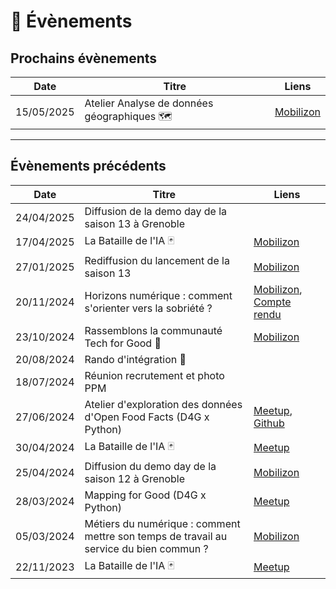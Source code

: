 # 📅 Évènements

## Prochains évènements
|Date|Titre|Liens|
|---|---|---|
|15/05/2025|Atelier Analyse de données géographiques 🗺️|[Mobilizon](https://mobilizon.fr/events/3f37d07d-149b-4f3e-b199-697899539063)|

___

## Évènements précédents

|Date|Titre|Liens|
|---|---|---|
|24/04/2025|Diffusion de la demo day de la saison 13 à Grenoble|
|17/04/2025|La Bataille de l'IA 🃏|[Mobilizon](https://mobilizon.fr/events/15d3b004-97a6-4629-a11b-4edd6c1e254c)|
|27/01/2025|Rediffusion du lancement de la saison 13|[Mobilizon](https://mobilizon.fr/events/e2812728-48b1-4d5b-8c5d-40a16d9ccdde)|
|20/11/2024|Horizons numérique : comment s'orienter vers la sobriété ?|[Mobilizon](https://mobilizon.fr/events/7ad7b43b-a72e-485e-82bc-fbb0d3323d29), [Compte rendu](https://www.linkedin.com/posts/data-for-good-grenoble_le-20-novembre-on-organisait-une-soir%C3%A9e-activity-7273024600001703937-ugXe)|
|23/10/2024|Rassemblons la communauté Tech for Good 🍻|[Mobilizon](https://mobilizon.fr/events/9c984b05-f578-46fa-a61b-241a68366a8b)|
|20/08/2024|Rando d'intégration 🚶||
|18/07/2024|Réunion recrutement et photo PPM||
|27/06/2024|Atelier d'exploration des données d'Open Food Facts (D4G x Python)|[Meetup](https://www.meetup.com/groupe-dutilisateurs-python-grenoble/events/301484139/), [Github](https://github.com/data-for-good-grenoble/atelier-OFF)|
|30/04/2024|La Bataille de l'IA 🃏|[Meetup](https://www.meetup.com/fr-FR/data-for-good-fr/events/300024640/)|
|25/04/2024|Diffusion du demo day de la saison 12 à Grenoble|[Mobilizon](https://mobilizon.fr/events/5dff7990-9ae8-4139-906e-b0b14d1924f4)|
|28/03/2024|Mapping for Good (D4G x Python)|[Meetup](https://www.meetup.com/fr-FR/groupe-dutilisateurs-python-grenoble/events/299598142/)|
|05/03/2024|Métiers du numérique : comment mettre son temps de travail au service du bien commun ?|[Mobilizon](https://mobilizon.fr/events/4c6b6b4a-a47d-4846-b572-6d1eaa6df988)|
|22/11/2023|La Bataille de l'IA 🃏|[Meetup](https://www.meetup.com/fr-FR/data-for-good-fr/events/296894726/)|

